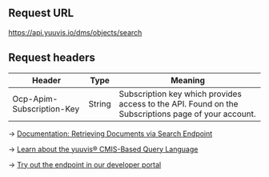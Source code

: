 ## Request URL
https://api.yuuvis.io/dms/objects/search

## Request headers
| Header                    | Type   | Meaning                                                                                             |
|---------------------------|--------|-----------------------------------------------------------------------------------------------------|
| Ocp-Apim-Subscription-Key | String | Subscription key which provides access to the API. Found on the Subscriptions page of your account. |

&rarr; [Documentation: Retrieving Documents via Search Endpoint](https://github.com/yuuvis/Documentation/wiki/Retrieve-document#RetrievingDocumentsviaCoreAPI-RetrievingDocumentsviaSearchEndpoint)

&rarr; [Learn about the yuuvis® CMIS-Based Query Language](https://yuuvis.io/how-to/CMIS)

&rarr; [Try out the endpoint in our developer portal](https://yuuvis.io/Apis/Endpoints/dms-core-api)
